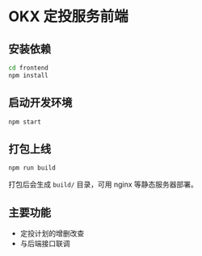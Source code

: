 # OKX 定投服务前端

## 安装依赖

```bash
cd frontend
npm install
```

## 启动开发环境

```bash
npm start
```

## 打包上线

```bash
npm run build
```

打包后会生成 `build/` 目录，可用 nginx 等静态服务器部署。

## 主要功能
- 定投计划的增删改查
- 与后端接口联调 